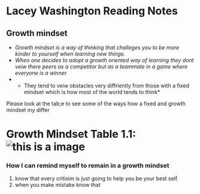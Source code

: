 # Lacey Washington Reading Notes

## __Growth mindset__

-  *Growth mindset is a way of thinking that challeges you to be more kinder to yourself when learning new things.*
- *When one decides to adopt a growth oriented way of learning they dont veiw there peers as a competitor but as a teammate in a game where everyone is a winner*
- * They tend to veiw obstacles very diffriently from those with a fixed mindset which is how most of the world tends to think*

Please look at the tab;e to see some of the ways how a fixed and growth mindset my differ

# __Growth Mindset Table 1.1:__ ![this is a image](https://atlassianblog.wpengine.com/wp-content/uploads/NewGrowthMindset2.png)

### __How I can remind myself to remain in a growth mindset__

1. know that every critisim is just going to help you be your best self. 
2. when you make mistake know that 

